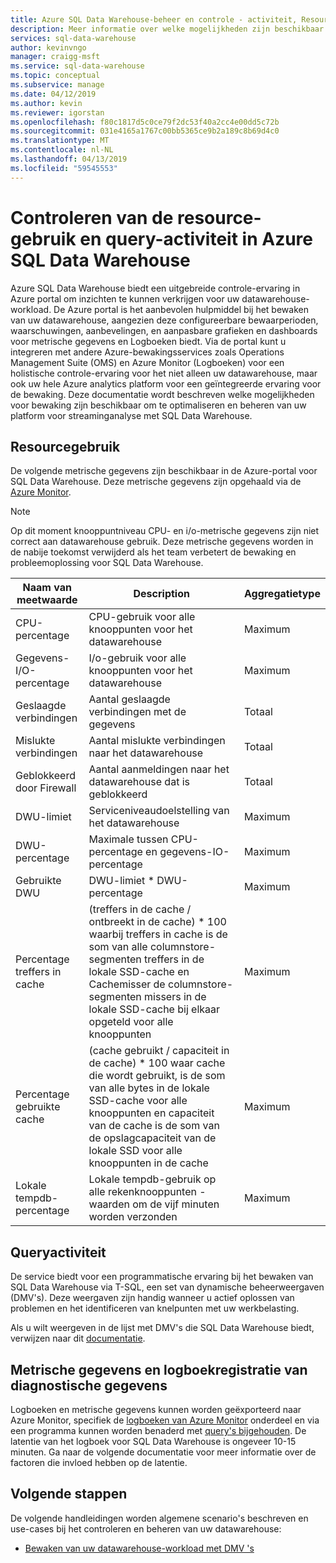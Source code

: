 ```yaml
---
title: Azure SQL Data Warehouse-beheer en controle - activiteit, Resourcegebruik query | Microsoft Docs
description: Meer informatie over welke mogelijkheden zijn beschikbaar voor het beheren en controleren van Azure SQL Data Warehouse. Gebruik de Azure-portal en de dynamische beheerweergaven (DMV's) om te begrijpen van de query-activiteiten en het Resourcegebruik van uw datawarehouse.
services: sql-data-warehouse
author: kevinvngo
manager: craigg-msft
ms.service: sql-data-warehouse
ms.topic: conceptual
ms.subservice: manage
ms.date: 04/12/2019
ms.author: kevin
ms.reviewer: igorstan
ms.openlocfilehash: f80c1817d5c0ce79f2dc53f40a2cc4e00dd5c72b
ms.sourcegitcommit: 031e4165a1767c00bb5365ce9b2a189c8b69d4c0
ms.translationtype: MT
ms.contentlocale: nl-NL
ms.lasthandoff: 04/13/2019
ms.locfileid: "59545553"
---
```

# <a name="monitoring-resource-utilization-and-query-activity-in-azure-sql-data-warehouse"></a>Controleren van de resource-gebruik en query-activiteit in Azure SQL Data Warehouse
Azure SQL Data Warehouse biedt een uitgebreide controle-ervaring in Azure portal om inzichten te kunnen verkrijgen voor uw datawarehouse-workload. De Azure portal is het aanbevolen hulpmiddel bij het bewaken van uw datawarehouse, aangezien deze configureerbare bewaarperioden, waarschuwingen, aanbevelingen, en aanpasbare grafieken en dashboards voor metrische gegevens en Logboeken biedt. Via de portal kunt u integreren met andere Azure-bewakingsservices zoals Operations Management Suite (OMS) en Azure Monitor (Logboeken) voor een holistische controle-ervaring voor het niet alleen uw datawarehouse, maar ook uw hele Azure analytics platform voor een geïntegreerde ervaring voor de bewaking. Deze documentatie wordt beschreven welke mogelijkheden voor bewaking zijn beschikbaar om te optimaliseren en beheren van uw platform voor streaminganalyse met SQL Data Warehouse. 

## <a name="resource-utilization"></a>Resourcegebruik 
De volgende metrische gegevens zijn beschikbaar in de Azure-portal voor SQL Data Warehouse. Deze metrische gegevens zijn opgehaald via de [Azure Monitor](https://docs.microsoft.com/azure/azure-monitor/platform/data-collection#metrics).

> [!NOTE]
> Op dit moment knooppuntniveau CPU- en i/o-metrische gegevens zijn niet correct aan datawarehouse gebruik. Deze metrische gegevens worden in de nabije toekomst verwijderd als het team verbetert de bewaking en probleemoplossing voor SQL Data Warehouse. 

| Naam van meetwaarde                           | Description     | Aggregatietype |
| --------------------------------------- | ---------------- | --------------------------------------- |
| CPU-percentage                          | CPU-gebruik voor alle knooppunten voor het datawarehouse | Maximum      |
| Gegevens-I/O-percentage                      | I/o-gebruik voor alle knooppunten voor het datawarehouse | Maximum   |
| Geslaagde verbindingen                  | Aantal geslaagde verbindingen met de gegevens | Totaal            |
| Mislukte verbindingen                      | Aantal mislukte verbindingen naar het datawarehouse | Totaal            |
| Geblokkeerd door Firewall                     | Aantal aanmeldingen naar het datawarehouse dat is geblokkeerd | Totaal            |
| DWU-limiet                              | Serviceniveaudoelstelling van het datawarehouse | Maximum   |
| DWU-percentage                          | Maximale tussen CPU-percentage en gegevens-IO-percentage | Maximum   |
| Gebruikte DWU                                | DWU-limiet * DWU-percentage | Maximum   |
| Percentage treffers in cache | (treffers in de cache / ontbreekt in de cache) * 100 waarbij treffers in cache is de som van alle columnstore-segmenten treffers in de lokale SSD-cache en Cachemisser de columnstore-segmenten missers in de lokale SSD-cache bij elkaar opgeteld voor alle knooppunten | Maximum |
| Percentage gebruikte cache | (cache gebruikt / capaciteit in de cache) * 100 waar cache die wordt gebruikt, is de som van alle bytes in de lokale SSD-cache voor alle knooppunten en capaciteit van de cache is de som van de opslagcapaciteit van de lokale SSD voor alle knooppunten in de cache | Maximum |
| Lokale tempdb-percentage | Lokale tempdb-gebruik op alle rekenknooppunten - waarden om de vijf minuten worden verzonden | Maximum |

## <a name="query-activity"></a>Queryactiviteit
De service biedt voor een programmatische ervaring bij het bewaken van SQL Data Warehouse via T-SQL, een set van dynamische beheerweergaven (DMV's). Deze weergaven zijn handig wanneer u actief oplossen van problemen en het identificeren van knelpunten met uw werkbelasting.

Als u wilt weergeven in de lijst met DMV's die SQL Data Warehouse biedt, verwijzen naar dit [documentatie](https://docs.microsoft.com/azure/sql-data-warehouse/sql-data-warehouse-reference-tsql-system-views#sql-data-warehouse-dynamic-management-views-dmvs). 

## <a name="metrics-and-diagnostics-logging"></a>Metrische gegevens en logboekregistratie van diagnostische gegevens
Logboeken en metrische gegevens kunnen worden geëxporteerd naar Azure Monitor, specifiek de [logboeken van Azure Monitor](https://docs.microsoft.com/azure/log-analytics/log-analytics-overview) onderdeel en via een programma kunnen worden benaderd met [query's bijgehouden](https://docs.microsoft.com/azure/log-analytics/log-analytics-tutorial-viewdata). De latentie van het logboek voor SQL Data Warehouse is ongeveer 10-15 minuten. Ga naar de volgende documentatie voor meer informatie over de factoren die invloed hebben op de latentie.


## <a name="next-steps"></a>Volgende stappen
De volgende handleidingen worden algemene scenario's beschreven en use-cases bij het controleren en beheren van uw datawarehouse:

- [Bewaken van uw datawarehouse-workload met DMV 's](https://docs.microsoft.com/azure/sql-data-warehouse/sql-data-warehouse-manage-monitor)

